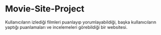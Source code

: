 # Movie-Site-Project

Kullanıcıların izlediği filmleri puanlayıp yorumlayabildiği, başka kullanıcıların yaptığı puanlamaları ve incelemeleri görebildiği bir websitesi.
 
